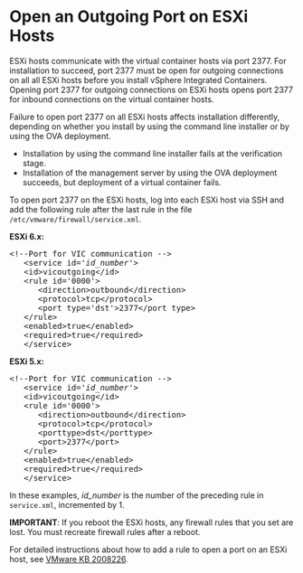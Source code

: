# Open an Outgoing Port on ESXi Hosts

ESXi hosts communicate with the virtual container hosts via port 2377. For installation to succeed, port 2377 must be open for outgoing connections on all all ESXi hosts before you install vSphere Integrated Containers. Opening port 2377 for outgoing connections on ESXi hosts opens port 2377 for inbound connections on the virtual container hosts.

Failure to open port 2377 on all ESXi hosts affects installation differently, depending on whether you install by using the command line installer or by using the OVA deployment.
 
- Installation by using the command line installer fails at the verification stage. 
- Installation of the management server by using the OVA deployment succeeds, but deployment of a virtual container fails.  

To open port 2377 on the ESXi hosts, log into each ESXi host via SSH and add the following rule after the last rule in the file ```/etc/vmware/firewall/service.xml```.

**ESXi 6.x:**

<pre>&lt;!--Port for VIC communication --&gt;
   &lt;service id='<i>id_number</i>'&gt;
   &lt;id&gt;vicoutgoing&lt;/id&gt;
   &lt;rule id='0000'&gt;
      &lt;direction&gt;outbound&lt;/direction&gt;
      &lt;protocol&gt;tcp&lt;/protocol&gt;
      &lt;port type='dst'&gt;2377&lt;/port type&gt;
   &lt;/rule&gt;
   &lt;enabled&gt;true&lt;/enabled&gt;
   &lt;required&gt;true&lt;/required&gt;
   &lt;/service&gt;
</pre>

**ESXi 5.x:**
  
<pre>&lt;!--Port for VIC communication --&gt;
   &lt;service id='<i>id_number</i>'&gt;
   &lt;id&gt;vicoutgoing&lt;/id&gt;
   &lt;rule id='0000'&gt;
      &lt;direction&gt;outbound&lt;/direction&gt;
      &lt;protocol&gt;tcp&lt;/protocol&gt;
      &lt;porttype&gt;dst&lt;/porttype&gt;
      &lt;port&gt;2377&lt;/port&gt;
   &lt;/rule&gt;
   &lt;enabled&gt;true&lt;/enabled&gt;
   &lt;required&gt;true&lt;/required&gt;
   &lt;/service&gt;
</pre>

  
In these examples, *id_number* is the number of the preceding rule in ```service.xml```, incremented by 1. 

**IMPORTANT**: If you reboot the ESXi hosts, any firewall rules that you set are lost. You must recreate firewall rules after a reboot.

For detailed instructions about how to add a rule to open a port on an ESXi host, see [VMware KB 2008226]( http://kb.vmware.com/selfservice/microsites/search.do?language=en_US&cmd=displayKC&externalId=2008226). 

